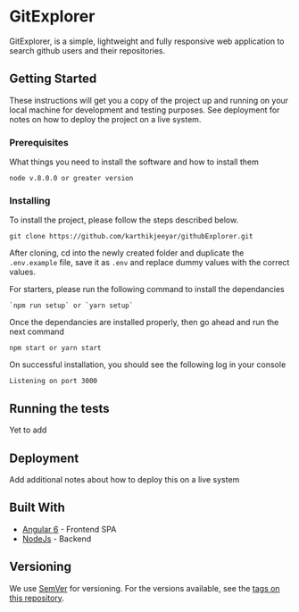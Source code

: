 # GitExplorer

GitExplorer, is a simple, lightweight and fully responsive web application to search github users and their repositories.

## Getting Started

These instructions will get you a copy of the project up and running on your local machine for development and testing purposes. See deployment for notes on how to deploy the project on a live system.

### Prerequisites

What things you need to install the software and how to install them

```
node v.8.0.0 or greater version
```

### Installing

To install the project, please follow the steps described below.

```
git clone https://github.com/karthikjeeyar/githubExplorer.git
```
After cloning, cd into the newly created folder and duplicate the `.env.example` file, save it as `.env` and replace dummy values with the correct values. 

 For starters, please run the following command to install the dependancies 

```
`npm run setup` or `yarn setup`
```

Once the dependancies are installed properly, then go ahead and run the next command

```
npm start or yarn start
```

On successful installation, you should see the following log in your console

```
Listening on port 3000
```

## Running the tests

Yet to add

## Deployment

Add additional notes about how to deploy this on a live system

## Built With

* [Angular 6](https://angular.io/) - Frontend SPA
* [NodeJs](https://nodejs.org/en/) - Backend


## Versioning

We use [SemVer](http://semver.org/) for versioning. For the versions available, see the [tags on this repository](https://github.com/your/project/tags). 
